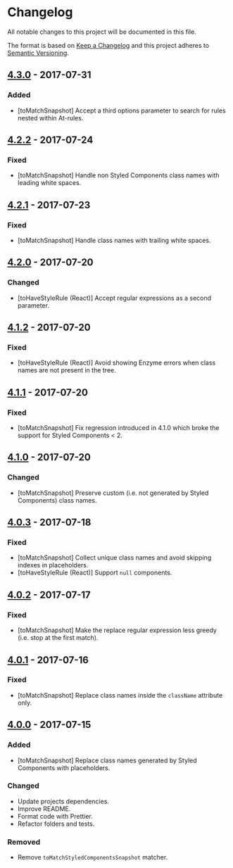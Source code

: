 # Changelog
All notable changes to this project will be documented in this file.

The format is based on [Keep a Changelog](http://keepachangelog.com/en/1.0.0/)
and this project adheres to [Semantic Versioning](http://semver.org/spec/v2.0.0.html).

## [4.3.0](https://github.com/styled-components/jest-styled-components/compare/v4.2.2...v4.3.0) - 2017-07-31
### Added
- [toMatchSnapshot] Accept a third options parameter to search for rules nested within At-rules.

## [4.2.2](https://github.com/styled-components/jest-styled-components/compare/v4.2.1...v4.2.2) - 2017-07-24
### Fixed
- [toMatchSnapshot] Handle non Styled Components class names with leading white spaces.

## [4.2.1](https://github.com/styled-components/jest-styled-components/compare/v4.2.0...v4.2.1) - 2017-07-23
### Fixed
- [toMatchSnapshot] Handle class names with trailing white spaces.

## [4.2.0](https://github.com/styled-components/jest-styled-components/compare/v4.1.2...v4.2.0) - 2017-07-20
### Changed
- [toHaveStyleRule (React)] Accept regular expressions as a second parameter.

## [4.1.2](https://github.com/styled-components/jest-styled-components/compare/v4.1.1...v4.1.2) - 2017-07-20
### Fixed
- [toHaveStyleRule (React)] Avoid showing Enzyme errors when class names are not present in the tree.

## [4.1.1](https://github.com/styled-components/jest-styled-components/compare/v4.1.0...v4.1.1) - 2017-07-20
### Fixed
- [toMatchSnapshot] Fix regression introduced in 4.1.0 which broke the support for Styled Components < 2.

## [4.1.0](https://github.com/styled-components/jest-styled-components/compare/v4.0.3...v4.1.0) - 2017-07-20
### Changed
- [toMatchSnapshot] Preserve custom (i.e. not generated by Styled Components) class names.

## [4.0.3](https://github.com/styled-components/jest-styled-components/compare/v4.0.2...v4.0.3) - 2017-07-18
### Fixed
- [toMatchSnapshot] Collect unique class names and avoid skipping indexes in placeholders.
- [toHaveStyleRule (React)] Support `null` components.

## [4.0.2](https://github.com/styled-components/jest-styled-components/compare/v4.0.1...v4.0.2) - 2017-07-17
### Fixed
- [toMatchSnapshot] Make the replace regular expression less greedy (i.e. stop at the first match).

## [4.0.1](https://github.com/styled-components/jest-styled-components/compare/v4.0.0...v4.0.1) - 2017-07-16
### Fixed
- [toMatchSnapshot] Replace class names inside the `className` attribute only.

## [4.0.0](https://github.com/styled-components/jest-styled-components/compare/v3.3.2...v4.0.0) - 2017-07-15
### Added
- [toMatchSnapshot] Replace class names generated by Styled Components with placeholders.

### Changed
- Update projects dependencies.
- Improve README.
- Format code with Prettier.
- Refactor folders and tests.

### Removed
- Remove `toMatchStyledComponentsSnapshot` matcher.
